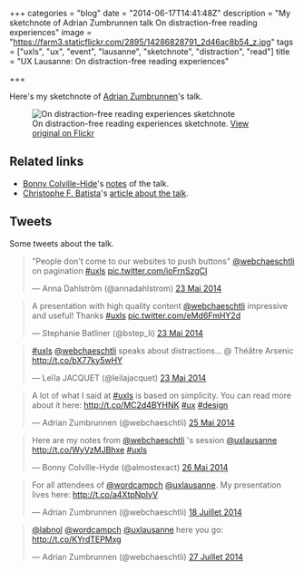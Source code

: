 +++
categories = "blog"
date = "2014-06-17T14:41:48Z"
description = "My sketchnote of Adrian Zumbrunnen talk On distraction-free reading experiences"
image = "https://farm3.staticflickr.com/2895/14286828791_2d46ac8b54_z.jpg"
tags = ["uxls", "ux", "event", "lausanne", "sketchnote", "distraction", "read"]
title = "UX Lausanne: On distraction-free reading experiences"

+++

Here's my sketchnote of [Adrian Zumbrunnen](https://twitter.com/webchaeschtli)'s talk.

<figure>
  <img src="https://farm3.staticflickr.com/2927/14466249233_9fef7dc1c4_z.jpg" alt="On distraction-free reading experiences sketchnote">
  <figcaption>
    On distraction-free reading experiences sketchnote. <a href="https://www.flickr.com/photos/alienlebarge/14466249233/">View original on Flickr</a>
  </figcaption>
</figure>

## Related links

- [Bonny Colville-Hide](https://twitter.com/almostexact)'s [notes](http://rockpooldigitalux.tumblr.com/post/86890042606/on-distraction-free-reading-experiences-adrian) of the talk.
- [Christophe F. Batista](https://twitter.com/obzilo)'s [article about the talk](http://enigmaprod.ch/good-to-know/on-distraction-free-reading-experiences/).

## Tweets

Some tweets about the talk.

<blockquote class="twitter-tweet" lang="fr"><p>&quot;People don&#39;t come to our websites to push buttons&quot; <a href="https://twitter.com/webchaeschtli">@webchaeschtli</a> on pagination <a href="https://twitter.com/hashtag/uxls?src=hash">#uxls</a> <a href="http://t.co/ioFrnSzgCI">pic.twitter.com/ioFrnSzgCI</a></p>&mdash; Anna Dahlström (@annadahlstrom) <a href="https://twitter.com/annadahlstrom/statuses/469815412126154753">23 Mai 2014</a></blockquote>
<script async src="//platform.twitter.com/widgets.js" charset="utf-8"></script>

<blockquote class="twitter-tweet" lang="fr"><p>A presentation with high quality content <a href="https://twitter.com/webchaeschtli">@webchaeschtli</a> impressive and useful! Thanks <a href="https://twitter.com/hashtag/uxls?src=hash">#uxls</a> <a href="http://t.co/eMd6FmHY2d">pic.twitter.com/eMd6FmHY2d</a></p>&mdash; Stephanie Batliner (@bstep_li) <a href="https://twitter.com/bstep_li/statuses/469821965617082369">23 Mai 2014</a></blockquote>
<script async src="//platform.twitter.com/widgets.js" charset="utf-8"></script>

<blockquote class="twitter-tweet" lang="fr"><p><a href="https://twitter.com/hashtag/uxls?src=hash">#uxls</a> <a href="https://twitter.com/webchaeschtli">@webchaeschtli</a> speaks about distractions... @ Théâtre Arsenic <a href="http://t.co/bX77ky5wHY">http://t.co/bX77ky5wHY</a></p>&mdash; Leïla JACQUET (@leilajacquet) <a href="https://twitter.com/leilajacquet/statuses/469822538529644544">23 Mai 2014</a></blockquote>
<script async src="//platform.twitter.com/widgets.js" charset="utf-8"></script>

<blockquote class="twitter-tweet" lang="fr"><p>A lot of what I said at <a href="https://twitter.com/hashtag/uxls?src=hash">#uxls</a> is based on simplicity. You can read more about it here: <a href="http://t.co/MC2d4BYHNK">http://t.co/MC2d4BYHNK</a> <a href="https://twitter.com/hashtag/ux?src=hash">#ux</a> <a href="https://twitter.com/hashtag/design?src=hash">#design</a></p>&mdash; Adrian Zumbrunnen (@webchaeschtli) <a href="https://twitter.com/webchaeschtli/statuses/470489365471571969">25 Mai 2014</a></blockquote>
<script async src="//platform.twitter.com/widgets.js" charset="utf-8"></script>

<blockquote class="twitter-tweet" lang="fr"><p>Here are my notes from <a href="https://twitter.com/webchaeschtli">@webchaeschtli</a> &#39;s session <a href="https://twitter.com/uxlausanne">@uxlausanne</a> <a href="http://t.co/WyVzMJBhxe">http://t.co/WyVzMJBhxe</a> <a href="https://twitter.com/hashtag/uxls?src=hash">#uxls</a></p>&mdash; Bonny Colville-Hyde (@almostexact) <a href="https://twitter.com/almostexact/statuses/470906033574260736">26 Mai 2014</a></blockquote>
<script async src="//platform.twitter.com/widgets.js" charset="utf-8"></script>

<blockquote class="twitter-tweet" lang="fr"><p>For all attendees of <a href="https://twitter.com/wordcampch">@wordcampch</a> <a href="https://twitter.com/uxlausanne">@uxlausanne</a>. My presentation lives here: <a href="http://t.co/a4XtpNpIyV">http://t.co/a4XtpNpIyV</a></p>&mdash; Adrian Zumbrunnen (@webchaeschtli) <a href="https://twitter.com/webchaeschtli/statuses/490031109183635456">18 Juillet 2014</a></blockquote>
<script async src="//platform.twitter.com/widgets.js" charset="utf-8"></script>

<blockquote class="twitter-tweet" lang="fr"><p><a href="https://twitter.com/labnol">@labnol</a> <a href="https://twitter.com/wordcampch">@wordcampch</a> <a href="https://twitter.com/uxlausanne">@uxlausanne</a> here you go: <a href="http://t.co/KYrdTEPMxg">http://t.co/KYrdTEPMxg</a></p>&mdash; Adrian Zumbrunnen (@webchaeschtli) <a href="https://twitter.com/webchaeschtli/statuses/493480070875729921">27 Juillet 2014</a></blockquote>
<script async src="//platform.twitter.com/widgets.js" charset="utf-8"></script>
